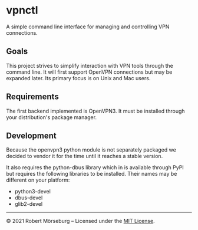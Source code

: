# vpnctl

A simple command line interface for managing and controlling VPN connections.

## Goals

This project strives to simplify interaction with VPN tools through the command
line. It will first support OpenVPN connections but may be expanded later.
Its primary focus is on Unix and Mac users.

## Requirements

The first backend implemented is OpenVPN3. It must be installed through your
distribution's package manager.

## Development

Because the openvpn3 python module is not separately packaged we decided to
vendor it for the time until it reaches a stable version.

It also requires the python-dbus library which in is available through PyPI
but requires the following libraries to be installed. Their names may be
different on your platform:

* python3-devel
* dbus-devel
* glib2-devel

* * *

&copy; 2021 Robert Mörseburg &ndash;
Licensed under the [MIT License](./LICENSE).
